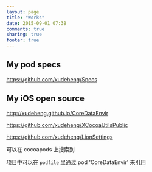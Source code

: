 ```yaml
---
layout: page
title: "Works"
date: 2015-09-01 07:38
comments: true
sharing: true
footer: true
---
```


## My pod specs

<https://github.com/xudeheng/Specs>

## My iOS open source

<http://xudeheng.github.io/CoreDataEnvir>

<https://github.com/xudeheng/XCocoaUtilsPublic>

<https://github.com/xudeheng/LionSettings>

可以在 cocoapods 上搜索到

项目中可以在 `podfile` 里通过 pod 'CoreDataEnvir' 来引用
